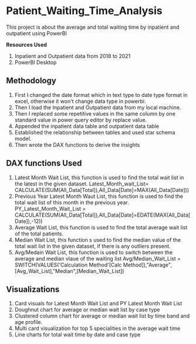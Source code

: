 # Patient_Waiting_Time_Analysis
This project is about the average and total waiting time by inpatient and outpatient using PowerBI

**Resources Used**
1. Inpatient and Outpatient data from 2018 to 2021
2. PowerBI Desktop

## Methodology
1. First I changed the date format which in text type to date type format in excel, otherwise it won't change data type in powerbi.
2. Then I load the Inpatient and Outpatient data from my local machine.
3. Then I replaced some repetitive values in the same column by one standard value in power query editor by replace value.
4. Appended the inpatient data table and outpatient data table
5. Established the relationship between tables and used star schema model.
6. Then wrote the DAX functions to derive the insights

## DAX functions Used
1. Latest Month Wait List, this function is used to find the total wait list in the latest in the given dataset.
   Latest_Month_wait_List= CALCULATE(SUM(All_Data[Total]),All_Data[Date]=MAX(All_Data[Date]))
2. Previous Year Latest Month Waut List, this function is used to find the total wait list of this month in the previous year.
PY_Latest_Month_Wait_List = CALCULATE(SUM(All_Data[Total]),All_Data[Date]=EDATE(MAX(All_Data[Date]),-12))
3. Average Wait List, this function is used to find the total average wait list of the total patients.
4. Median Wait List, this function s used to find the median value of the total wait list in the given dataset, if there is any outliers present.
5. Avg/Medain Wait List, this function is used to switch between the average and median vlaue of the waiting list
Avg/Median_Wait_List = SWITCH(VALUES('Calculation Method'[Calc Method]),"Average",[Avg_Wait_List],"Median",[Median_Wait_List])

## Visualizations
1. Card visuals for Latest Month Wait List and PY Latest Month Wait List
2. Doughnut chart for average or median wait list by case type
3. Clustered column chart for average or median wait list by time band and age profile.
4. Multi card visualization for top 5 specialities in the average wait time
5. Line charts for total wait time by date and case type


